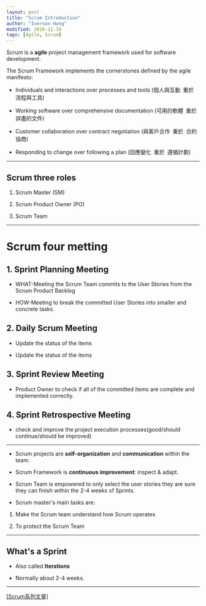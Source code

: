 ```yaml
---
layout: post
title: "Scrum Introduction"
author: "Iverson Hong"
modified: 2016-11-19
tags: [Agile, Scrum]
---
```


Scrum is a **agile** project management framework used for software development.

The Scrum Framework implements the cornerstones defined by the agile manifesto:

- Individuals and interactions over processes and tools (個人與互動 重於 流程與工具)

- Working software over comprehensive documentation (可用的軟體 重於 詳盡的文件)

- Customer collaboration over contract negotiation (與客戶合作 重於 合約協商)

- Responding to change over following a plan (回應變化 重於 遵循計劃)

----------

## Scrum three roles ##

1. Scrum Master (SM)

2. Scrum Product Owner (PO)

3. Scrum Team

----------

# Scrum four metting #

## 1. Sprint Planning Meeting ##

- WHAT-Meeting the Scrum Team commits to the User Stories from the Scrum Product Backlog

- HOW-Meeting to break the committed User Stories into smaller and concrete tasks.

## 2. Daily Scrum Meeting ##

- Update the status of the items

- Update the status of the items

## 3. Sprint Review Meeting ##

- Product Owner to check if all of the committed items are complete and implemented correctly. 

## 4. Sprint Retrospective Meeting ##

- check and improve the project execution processes(good/should continue/should be improved)

----------

- Scrum projects are **self-organization** and **communication** within the team.

- Scrum Framework is **continuous improvement**: inspect & adapt.

- Scrum Team is empowered to only select the user stories they are sure they can finish within the 2-4 weeks of Sprints.

- Scrum master's main tasks are:

1. Make the Scrum team understand how Scrum operates

2. To protect the Scrum Team

----------

## What's a Sprint ##

- Also called **Iterations**

- Normally about 2-4 weeks.

----------

[[Scrum系列文章]](http://iverson127.github.io/tags/#Scrum)